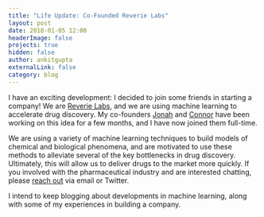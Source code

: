 ```yaml
---
title: "Life Update: Co-Founded Reverie Labs"
layout: post
date: 2018-01-05 12:00
headerImage: false
projects: true
hidden: false 
author: ankitgupta
externalLink: false
category: blog
---
```


I have an exciting development: I decided to join some friends in starting a company! We are [Reverie Labs](http://www.reverielabs.com), and we are using machine learning to accelerate drug discovery. My co-founders [Jonah](https://www.linkedin.com/in/jonah-kallenbach-5a306985/) and [Connor](https://www.linkedin.com/in/cvduffy/) have been working on this idea for a few months, and I have now joined them full-time.

We are using a variety of machine learning techniques to build models of chemical and biological phenomena, and are motivated to use these methods to alleviate several of the key bottlenecks in drug discovery. Ultimately, this will allow us to deliver drugs to the market more quickly. If you involved with the pharmaceutical industry and are interested chatting, please [reach out](/contact) via email or Twitter. 

I intend to keep blogging about developments in machine learning, along with some of my experiences in building a company. 
